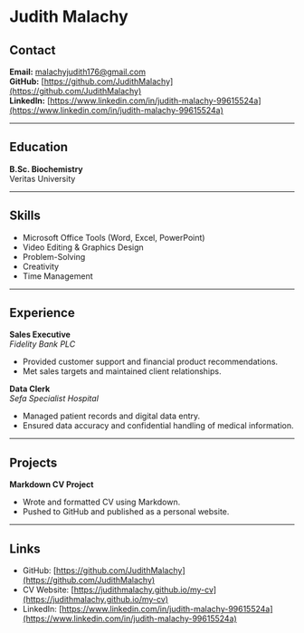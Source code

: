 # Judith Malachy

## Contact
**Email:** malachyjudith176@gmail.com  
**GitHub:** [https://github.com/JudithMalachy](https://github.com/JudithMalachy)  
**LinkedIn:** [https://www.linkedin.com/in/judith-malachy-99615524a](https://www.linkedin.com/in/judith-malachy-99615524a)

---

## Education

**B.Sc. Biochemistry**  
Veritas University

---

## Skills

- Microsoft Office Tools (Word, Excel, PowerPoint)
- Video Editing & Graphics Design
- Problem-Solving
- Creativity
- Time Management

---

## Experience

**Sales Executive**  
*Fidelity Bank PLC*  
- Provided customer support and financial product recommendations.  
- Met sales targets and maintained client relationships.

**Data Clerk**  
*Sefa Specialist Hospital*  
- Managed patient records and digital data entry.  
- Ensured data accuracy and confidential handling of medical information.

---

## Projects

**Markdown CV Project**  
- Wrote and formatted CV using Markdown.  
- Pushed to GitHub and published as a personal website.

---

## Links

- GitHub: [https://github.com/JudithMalachy](https://github.com/JudithMalachy)  
- CV Website: [https://judithmalachy.github.io/my-cv](https://judithmalachy.github.io/my-cv)  
- LinkedIn: [https://www.linkedin.com/in/judith-malachy-99615524a](https://www.linkedin.com/in/judith-malachy-99615524a)
